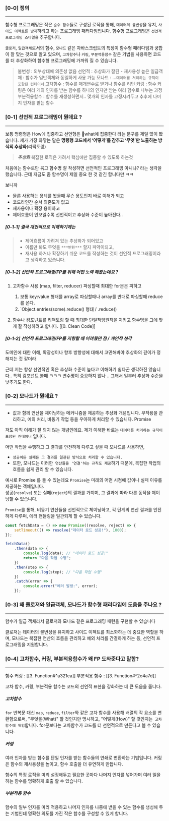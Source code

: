 
### [0-0] 정의
---
함수형 프로그래밍은 작은 `순수 함수`들로 구성된 로직을 통해, 
`데이터의 불변성`을 유지, `사이드 이펙트를 방지`하려고 하는 프로그래밍 패러다임입니다.
함수형 프로그래밍은  `선언적 프로그래밍 스타일을` 추구합니다.

`클로저`, `일급객체`로서의 함수, `모나드` 같은 자바스크립트의 특징이 함수형 패러다임과 궁합이 잘 맞는 것으로 알고 있으며, `고차함수`나 `커링`, `부분적용함수` 같은 기법을 사용하면 코드를 더 추상화하여 함수형 프로그래밍에 가까워 질 수 있습니다.

> 불변성 : 외부상태에 의존성 없음
> 선언적 : 추상화가 잘된 - 재사용성 높은
> 일급객체 : 함수가 일반객체와 동일하게 사용 가능
> 모나드 : ...`데이터를 처리하는 규칙이 포함된 컨테이너`
> 고차함수 : 함수를 매개변수로 받거나 함수를 리턴
> 커링 : 함수 커링은 여러 개의 인자를 받는 함수를 하나의 인자만 받는 여러 함수로 나누는 과정
> 부분적용함수 : 함수를 재생성하면서.. 몇개의 인자를 고정시켜두고 추후에 나머지 인자를 받는 함수






### [0-1] 선언적 프로그래밍이 뭔데요 ?
---
보통 명령형은 How에 집중하고  선언형은 what에 집중한다 라는 문구를 제일 많이 봤습니다. 
제가 가장 와닿는 말은 **명령형 코드에서 ‘어떻게’를 감추고 ‘무엇’만 노출하는 방식의 추상화**(리팩토링)

> ***추상화*** 
> 복잡한 로직은 가려서 핵심에만 집중할 수 있도록 하는것 

처음에는 함수로만 묶고 함수명 잘 작성하면 선언적인 프로그래밍 아니냐? 라는 생각을 했습니다. 
근데 지금도 좀 함수명이 제일 중요 한 것 같긴 합니다만 ㅋㅋ

보니까 
- 물론 사용하는 용례를 봣을때 무슨 용도인지 바로 이해가 되고 
- 코드라인간 순서 의존도가 없고 
- 재사용이나 확장 용이하고 
- 제어흐름이 안보일수록 선언적이고 추상화 수준이 높아진다.. 


#####  [0-1-1] 결국 개인적으로 이해하기에는 
> - 제어흐름이 가려져 있는 추상화가 되어있고
> - 이름만 봐도 무엇을   `***반환***`  할지 파악이되고, 
> - 재사용 하거나 확장하기 쉬운 코드를 작성하는 것이 선언적 프로그래밍이라고 생각하고 있습니다. 


##### [0-1-2] 선언적 프로그래밍/FP를 위해 어떤 노력 해봤는데요 ?

 1. 고차함수 사용 (map, filter, reducer)
	    파싱할때 최대한 for문은 피하고
	 1. 보통 key:value 형태를 array로 파싱할때나 array를 반대로 파싱할때 reduce를 쓴다. 
	 2. `Object.entries(some).reduce() 형태 / .reduce()


2. 함수나 컴포넌트를 리팩토링 할 때 최대한 단일책임원칙을 지키고 함수명을 그에 맞게 잘 작성하려고 합니다.
	[[0. Clean Code]]
	
##### [0-1-2] 선언적 프로그래밍/FP를 지향할 때 어려웠던 점 / 개인적 생각
 도메인에 대한 이해, 확장성이나 향후 방향성에 대해서 고민해봐야 추상화의 깊이가 정해지는 것 같더라 

근데 저는 항상 선언적인 혹은 추상화 수준이 높다고 이해하기 쉽다곤 생각하진 않습니다.. 
특히 컴포넌트 볼때 ㅋㅋㅋ 변수명이 중요하지 않나 .. 
그래서 일부러 추상화 수준을 낮추기도 한다. 

 





### [0-2] 모나드가 뭔데요 ?
---
- 값과 함께 연산을 체이닝하는 메커니즘을 제공하는 추상화 개념입니다. 부작용을 관리하고, 예외 처리, 비동기 작업 등을 우아하게 처리할 수 있습니다. Promise 

저도 아직 이해가 잘 되지 않는 개념인데요. 제가 이해한 바로는
`데이터를 처리하는 규칙이 포함된 컨테이너` 입니다. 

어떤 작업을 수행하고 그 결과를 안전하게 다루고 싶을 때 모나드를 사용하면, 
- `성공이든 실패든 그 결과를 일관된 방식으로 처리할 수 있습니다. `
- 또한, 모나드는 이러한` 연산들을 '연결'하는 규칙도 제공`하기 때문에, 복잡한 작업의 흐름을 쉽게 관리 할 수 있습니다.

예시로 Promise 를 들 수 있는데요 
`Promise`는 미래의 어떤 시점에 값이나 실패 이유를 제공하는 객체입니다.  
성공(`resolve`) 또는 실패(`reject`)의 결과를 가지며, 그 결과에 따라 다른 동작을 체이닝할 수 있습니다.

`Promise`를 통해, 비동기 연산들을 선언적으로 체이닝하고, 각 단계의 연산 결과를 안전하게 다루며, 에러 핸들링을 일관되게 할 수 있습니다.

```js
const fetchData = () => new Promise((resolve, reject) => {
    setTimeout(() => resolve("데이터 로드 성공!"), 1000);
});

fetchData()
    .then(data => {
        console.log(data); // "데이터 로드 성공!"
        return "다음 작업 수행";
    })
    .then(step => {
        console.log(step); // "다음 작업 수행"
    })
    .catch(error => {
        console.error("에러 발생:", error);
    });
```




### [0-3] 왜 클로져와 일급객체, 모나드가 함수형 패러다임에 도움을 주나요 ?
---
 
함수가 일급 객체라서 클로저와 모나드 같은 프로그래밍 패턴을 구현할 수 있습니다

클로저는 데이터의 불변성을 유지하고 사이드 이펙트를 최소화하는 데 중요한 역할을 하며, 
모나드는 복잡한 연산의 흐름을 관리하고 예외 처리를 간결하게 하는 등, 
선언적 프로그래밍을 지원합니다.






### [0-4] 고차함수, 커링, 부분적용함수가 왜 FP 도와준다고 말함?
---
함수 커링 : [[3. Function#^a321ea]]
부분적용 함수 : [[3. Function#^2e4a7d]]


고차 함수, 커링, 부분적용 함수는 코드의 선언적 표현을 강화하는 데 큰 도움을 줍니다.
##### 고차함수
  `for` 반복문 대신  `map`, `reduce`, `filter`와 같은 고차 함수를 사용해 배열의 각 요소를 변환함으로써, 
  "무엇을(What)" 할 것인지만 명시하고, "어떻게(How)" 할 것인지는` 고차 함수에 위임`합니다. 
  for문보다는 고차함수가 코드를 더 선언적으로 만든다고 볼 수 있습니다.

##### 커링 
여러 인자를 받는 함수를 단일 인자를 받는 함수들의 연쇄로 변환하는 기법입니다. 
커링은 함수의 재사용성을 높이고, 함수 호출을 더 유연하게 만듭니다.

함수의 특정 로직을 미리 설정해두고 필요한 곳마다 나머지 인자를 넣어가며 
여러 일을 하는 함수를 명확하게 호출 할 수 있습니다.


##### 부분적용 함수
함수의 일부 인자를 미리 적용하고 나머지 인자를 나중에 받을 수 있는 함수를 생성해 두는 기법인데
명확한 의도를 가진 작은 함수를 구성할 수 있게 합니다.